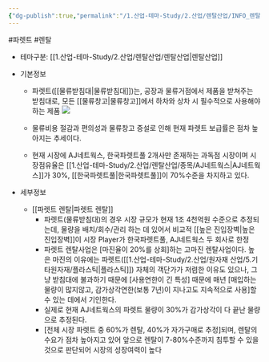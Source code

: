 ```yaml
---
{"dg-publish":true,"permalink":"/1.산업-테마-Study/2.산업/렌탈산업/INFO_렌탈산업/파렛트/","created":"2024-11-20T21:02:27.964+09:00","updated":"2025-06-25T11:07:18.567+09:00"}
---
```


#파렛트 #렌탈


- 테마구분: [[1.산업-테마-Study/2.산업/렌탈산업/렌탈산업\|렌탈산업]]


- 기본정보
	- 파렛트([[물류받침대\|물류받침대]])는, 공장과 물류거점에서 제품을 받쳐주는 받침대로, 모든 [[물류창고\|물류창고]]에서 하차와 상차 시 필수적으로 사용해야하는 제품 ![](https://i.imgur.com/4HRxy8H.png)

	- 물류비용 절감과 편의성과 물류창고 증설로 인해 현재 파렛트 보급률은 점차 높아지는 추세이다.
	- 현재 시장에 AJ네트웍스, 한국파렛트풀 2개사만 존재하는 과독점 시장이며 시장점유율은 [[1.산업-테마-Study/2.산업/렌탈산업/종목/AJ네트웍스\|AJ네트웍스]]가 30%, [[한국파렛트풀\|한국파렛트풀]]이     70%수준을 차지하고 있다. 


- 세부정보
	- [[파렛트 렌탈\|파렛트 렌탈]]
		- 파렛트(물류받침대)의 경우 시장 규모가 현재 1조 4천억원 수준으로 추정되는데, 물량을 배치/회수/관리 하는 데 있어서 비교적 [[높은 진입장벽\|높은 진입장벽]]이 시장 Player가 한국파렛트풀, AJ네트웍스 두 회사로 한정
		- 파렛트 렌탈사업은 [마진율이 20%를 상회]하는 고마진 렌탈사업이다. 높은 마진의 이유에는 파렛트([[1.산업-테마-Study/2.산업/원자재 산업/5.기타원자재/플라스틱\|플라스틱]]) 자체의 객단가가 저렴한 이유도 있으나, 그냥 받침대에 불과하기 때문에 [사용연한이 긴 특성] 때문에 매년 [매입하는 물량이 많지않고, 감가상각연한(보통 7년)이 지나고도 지속적으로 사용]할 수 있는 데에서 기인한다. 
		- 실제로 현재 AJ네트웍스의 파렛트 물량이 30%가 감가상각이 다 끝난 물량으로 추정된다.
		- [전체 시장 파렛트 중 60%가 렌탈, 40%가 자가구매로 추정]되며, 렌탈의 수요가 점차 높아지고 있어 앞으로 렌탈이 7-80%수준까지 침투할 수 있을 것으로 판단되어 시장의 성장여력이 높다

